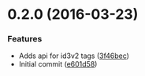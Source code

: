 <a name="0.2.0"></a>
# 0.2.0 (2016-03-23)


### Features

* Adds api for id3v2 tags ([3f46bec](https://github.com/knisterpeter/m3ujs/commit/3f46bec))
* Initial commit ([e601d58](https://github.com/knisterpeter/m3ujs/commit/e601d58))



